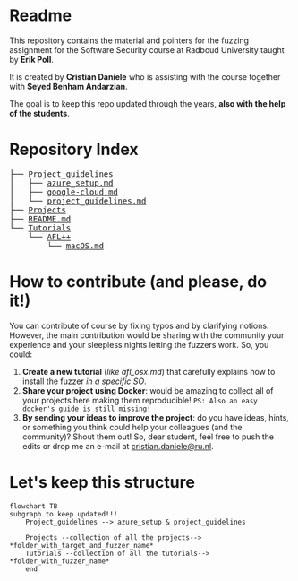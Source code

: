 # Readme

This repository contains the material and pointers for the fuzzing assignment for the Software Security course at Radboud University taught by **Erik Poll**.

It is created by **Cristian Daniele** who is assisting with the course together with **Seyed Benham Andarzian**. 

The goal is to keep this repo updated through the years, **also with the help of the students**.

# Repository Index

<pre>
├── Project_guidelines
│   ├── <a href="Project_guidelines/azure_setup.md">azure_setup.md</a>
│   ├── <a href="Project_guidelines/google-cloud.md">google-cloud.md</a>
│   └── <a href="Project_guidelines/project_guidelines.md">project_guidelines.md</a>
├── <a href="Projects">Projects</a>
├── <a href="README.md">README.md</a>
└── <a href="Tutorials">Tutorials</a>
    └── <a href="Tutorials/AFL++">AFL++</a>
        └── <a href="Tutorials/AFL++/macOS.md">macOS.md</a>
</pre>

# How to contribute (and please, do it!)

You can contribute of course by fixing typos and by clarifying notions. 
However, the main contribution would be sharing with the community your experience and your sleepless nights letting the fuzzers work. 
So, you could:
1) **Create a new tutorial** (*like afl_osx.md*) that carefully explains how to install the fuzzer *in a specific SO*.
2) **Share your project using Docker**: would be amazing to collect all of your projects here making them reproducible!
   ```PS: Also an easy docker's guide is still missing!```
3) **By sending your ideas to improve the project**: do you have ideas, hints, or something you think could help your colleagues (and the community)? Shout them out!
So, dear student, feel free to push the edits or drop me an e-mail at cristian.daniele@ru.nl.


# Let's keep this structure
```mermaid
flowchart TB
subgraph to keep updated!!!
    Project_guidelines --> azure_setup & project_guidelines

    Projects --collection of all the projects--> *folder_with_target_and_fuzzer_name*
    Tutorials --collection of all the tutorials--> *folder_with_fuzzer_name*
    end
```


    
